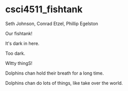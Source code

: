 csci4511_fishtank
=================

Seth Johnson, Conrad Etzel, Phillip Egelston

Our fishtank!

It's dark in here.

Too dark.

WItty thingS!

Dolphins chan hold their breath for a long time.


Dolphins chan do lots of things, like take over the world.

